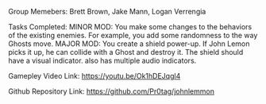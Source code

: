 Group Memebers: 
    Brett Brown, Jake Mann, Logan Verrengia 

Tasks Completed:
    MINOR MOD: You make some changes to the behaviors of the existing enemies. For example, you add some randomness to the way Ghosts move.
    MAJOR MOD: You create a shield power-up. If John Lemon picks it up, he can collide with a Ghost and destroy it. The shield should have a visual indicator. also has multiple audio indicators.

Gamepley Video Link: 
    https://youtu.be/Ok1hDEJqgl4
    

Github Repository Link:
    https://github.com/Pr0tag/johnlemmon

